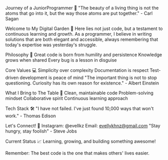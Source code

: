 Journey of a JuniorProgrammer 🚀
"The beauty of a living thing is not the atoms that go into it, but the way those atoms are put together." - Carl Sagan

Welcome to My Digital Garden 🌱
Here lies not just code, but a testament to continuous learning and growth. As a programmer, I believe in writing solutions that are both elegant and accessible, always remembering that today's expertise was yesterday's struggle.

Philosophy 💭
Great code is born from humility and persistence
Knowledge grows when shared
Every bug is a lesson in disguise

Core Values 💻
Simplicity over complexity
Documentation is respect
Test-driven development is peace of mind
"The important thing is not to stop questioning. Curiosity has its own reason for existence." - Albert Einstein

What I Bring to The Table 🎯
Clean, maintainable code
Problem-solving mindset
Collaborative spirit
Continuous learning approach

Tech Stack 🛠
"I have not failed. I've just found 10,000 ways that won't work." - Thomas Edison

Let's Connect! 🤝
Instagram: @evellkz
Email: evellykhnz@gmail.com
"Stay hungry, stay foolish" - Steve Jobs

Current Status 📈
Learning, growing, and building something awesome!

Remember: The best code is the one that makes others' lives easier.
